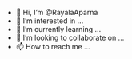 - 👋 Hi, I’m @RayalaAparna
- 👀 I’m interested in ...
- 🌱 I’m currently learning ...
- 💞️ I’m looking to collaborate on ...
- 📫 How to reach me ...

<!---
RayalaAparna/RayalaAparna is a ✨ special ✨ repository because its `README.md` (this file) appears on your GitHub profile.
You can click the Preview link to take a look at your changes.
--->

